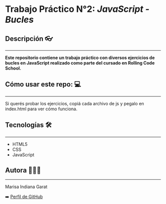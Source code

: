 # Trabajo Práctico N°2: *JavaScript - Bucles*


## Descripción 👓
---

**Este repositorio contiene un trabajo práctico con diversos ejercicios de bucles en JavaScript realizado como parte del cursado en Rolling Code School.**  

## Cómo usar este repo: 💻 
---

Si querés probar los ejercicios, copiá cada archivo de js y pegalo en index.html para ver cómo funciona. 

## Tecnologías 🛠️
---
- HTML5
- CSS
- JavaScript

## Autora 🙋🏽‍♀️
---
Marisa Indiana Garat

➡️ [Perfil de GitHub](https://github.com/Maoi11) 
